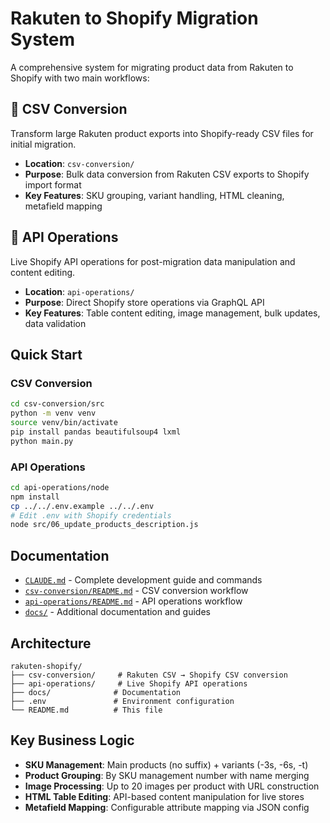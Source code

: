 # Rakuten to Shopify Migration System

A comprehensive system for migrating product data from Rakuten to Shopify with two main workflows:

## 🔄 CSV Conversion
Transform large Rakuten product exports into Shopify-ready CSV files for initial migration.

- **Location**: `csv-conversion/`
- **Purpose**: Bulk data conversion from Rakuten CSV exports to Shopify import format
- **Key Features**: SKU grouping, variant handling, HTML cleaning, metafield mapping

## 🔌 API Operations  
Live Shopify API operations for post-migration data manipulation and content editing.

- **Location**: `api-operations/`
- **Purpose**: Direct Shopify store operations via GraphQL API
- **Key Features**: Table content editing, image management, bulk updates, data validation

## Quick Start

### CSV Conversion
```bash
cd csv-conversion/src
python -m venv venv
source venv/bin/activate
pip install pandas beautifulsoup4 lxml
python main.py
```

### API Operations
```bash
cd api-operations/node
npm install
cp ../../.env.example ../../.env
# Edit .env with Shopify credentials
node src/06_update_products_description.js
```

## Documentation

- [`CLAUDE.md`](CLAUDE.md) - Complete development guide and commands
- [`csv-conversion/README.md`](csv-conversion/README.md) - CSV conversion workflow
- [`api-operations/README.md`](api-operations/README.md) - API operations workflow
- [`docs/`](docs/) - Additional documentation and guides

## Architecture

```
rakuten-shopify/
├── csv-conversion/     # Rakuten CSV → Shopify CSV conversion
├── api-operations/     # Live Shopify API operations  
├── docs/              # Documentation
├── .env               # Environment configuration
└── README.md          # This file
```

## Key Business Logic

- **SKU Management**: Main products (no suffix) + variants (-3s, -6s, -t)
- **Product Grouping**: By SKU management number with name merging
- **Image Processing**: Up to 20 images per product with URL construction
- **HTML Table Editing**: API-based content manipulation for live stores
- **Metafield Mapping**: Configurable attribute mapping via JSON config